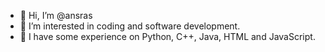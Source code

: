- 👋 Hi, I’m @ansras
- 👀 I’m interested in coding and software development.
- 💾 I have some experience on Python, C++, Java, HTML and JavaScript.

<!---
ansras/asnras is a ✨ special ✨ repository because its `README.md` (this file) appears on your GitHub profile.
You can click the Preview link to take a look at your changes.
--->
